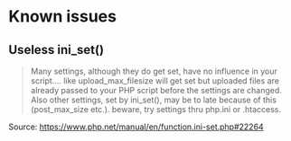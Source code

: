 Known issues
============

Useless ini_set()
-----------------

> Many settings, although they do get set, have no influence in your script.... 
like upload_max_filesize will get set but uploaded files are already passed to your PHP script before the settings are changed.
Also other settings, set by ini_set(), may be to late because of this (post_max_size etc.).
  beware, try settings thru php.ini or .htaccess.

Source: <https://www.php.net/manual/en/function.ini-set.php#22264>
